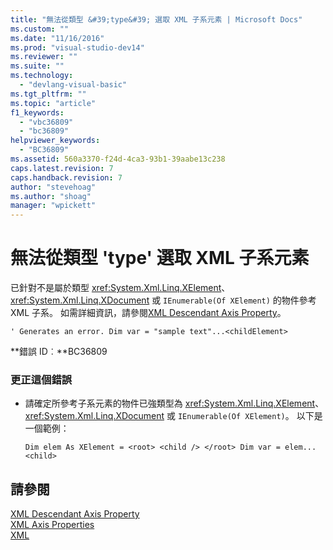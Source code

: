 ```yaml
---
title: "無法從類型 &#39;type&#39; 選取 XML 子系元素 | Microsoft Docs"
ms.custom: ""
ms.date: "11/16/2016"
ms.prod: "visual-studio-dev14"
ms.reviewer: ""
ms.suite: ""
ms.technology: 
  - "devlang-visual-basic"
ms.tgt_pltfrm: ""
ms.topic: "article"
f1_keywords: 
  - "vbc36809"
  - "bc36809"
helpviewer_keywords: 
  - "BC36809"
ms.assetid: 560a3370-f24d-4ca3-93b1-39aabe13c238
caps.latest.revision: 7
caps.handback.revision: 7
author: "stevehoag"
ms.author: "shoag"
manager: "wpickett"
---
```

# 無法從類型 &#39;type&#39; 選取 XML 子系元素
已針對不是屬於類型 <xref:System.Xml.Linq.XElement>、<xref:System.Xml.Linq.XDocument> 或 `IEnumerable(Of XElement)` 的物件參考 XML 子系。 如需詳細資訊，請參閱[XML Descendant Axis Property](/dotnet/visual-basic/language-reference/xml-axis/xml-descendant-axis-property)。  
  
```vb#  
' Generates an error. Dim var = "sample text"...<childElement>  
```  
  
 **錯誤 ID︰**BC36809  
  
### 更正這個錯誤  
  
-   請確定所參考子系元素的物件已強類型為 <xref:System.Xml.Linq.XElement>、<xref:System.Xml.Linq.XDocument> 或 `IEnumerable(Of XElement)`。 以下是一個範例：  
  
    ```vb#  
    Dim elem As XElement = <root> <child /> </root> Dim var = elem...<child>  
    ```  
  
## 請參閱  
 [XML Descendant Axis Property](/dotnet/visual-basic/language-reference/xml-axis/xml-descendant-axis-property)   
 [XML Axis Properties](/dotnet/visual-basic/language-reference/xml-axis/xml-axis-properties)   
 [XML](/dotnet/visual-basic/programming-guide/language-features/xml/index)